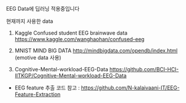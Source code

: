 EEG Data에 딥러닝 적용중입니다

현재까지 사용한 data
1. Kaggle Confused student 
EEG brainwave data https://www.kaggle.com/wanghaohan/confused-eeg

2. MNIST MIND BIG DATA 
http://mindbigdata.com/opendb/index.html (emotive data 사용)

3. Cognitive-Mental-workload-EEG-Data 
https://github.com/BCI-HCI-IITKGP/Cognitive-Mental-workload-EEG-Data
+ EEG feature 추출 코드 참고 : https://github.com/N-kalaivaani-IT/EEG-Feature-Extraction
